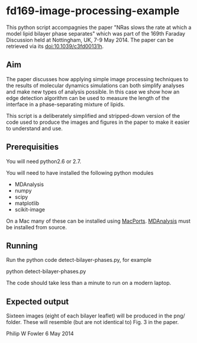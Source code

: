 fd169-image-processing-example
==============================

This python script accompagnies the paper "NRas slows the rate at which a model lipid bilayer phase separates" which was part of the 169th Faraday Discussion held at Nottingham, UK, 7-9 May 2014. The paper can be retrieved via its [doi:10.1039/c3fd00131h](http://dx.doi.org/10.1039/c3fd00131h).

## Aim

The paper discusses how applying simple image processing techniques to the results of molecular dynamics simulations can both simplify analyses and make new types of analysis possible. In this case we show how an edge detection algorithm can be used to measure the length of the interface in a phase-separating mixture of lipids.

This script is a deliberately simplified and stripped-down version of the code used to produce the images and figures in the paper to make it easier to understand and use.

## Prerequisities

You will need python2.6 or 2.7.

You will need to have installed the following python modules

- MDAnalysis
- numpy
- scipy
- matplotlib
- scikit-image

On a Mac many of these can be installed using [MacPorts](www.macports.org). [MDAnalysis](https://code.google.com/p/mdanalysis/) must be installed from source.

## Running

Run the python code detect-bilayer-phases.py, for example

 python detect-bilayer-phases.py

The code should take less than a minute to run on a modern laptop.

## Expected output

Sixteen images (eight of each bilayer leaflet) will be produced in the png/ folder. These will resemble (but are not identical to) Fig. 3 in the paper.

Philip W Fowler
6 May 2014




